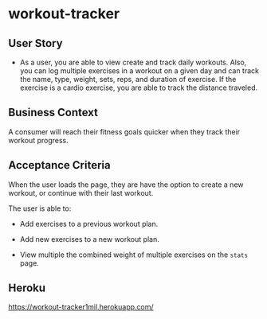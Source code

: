 # workout-tracker


## User Story

* As a user, you are able to view create and track daily workouts. Also, you can log multiple exercises in a workout on a given day and can track the name, type, weight, sets, reps, and duration of exercise. If the exercise is a cardio exercise, you are able to track the distance traveled.

## Business Context

A consumer will reach their fitness goals quicker when they track their workout progress.

## Acceptance Criteria

When the user loads the page, they are have the option to create a new workout, or continue with their last workout.

The user is able to:

  * Add exercises to a previous workout plan.

  * Add new exercises to a new workout plan.

  * View multiple the combined weight of multiple exercises on the `stats` page.


## Heroku
https://workout-tracker1mil.herokuapp.com/
